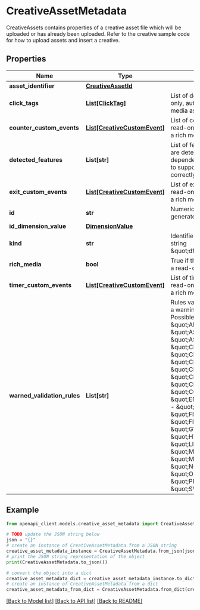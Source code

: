 # CreativeAssetMetadata

CreativeAssets contains properties of a creative asset file which will be uploaded or has already been uploaded. Refer to the creative sample code for how to upload assets and insert a creative.

## Properties

Name | Type | Description | Notes
------------ | ------------- | ------------- | -------------
**asset_identifier** | [**CreativeAssetId**](CreativeAssetId.md) |  | [optional] 
**click_tags** | [**List[ClickTag]**](ClickTag.md) | List of detected click tags for assets. This is a read-only, auto-generated field. This field is empty for a rich media asset. | [optional] 
**counter_custom_events** | [**List[CreativeCustomEvent]**](CreativeCustomEvent.md) | List of counter events configured for the asset. This is a read-only, auto-generated field and only applicable to a rich media asset. | [optional] 
**detected_features** | **List[str]** | List of feature dependencies for the creative asset that are detected by Campaign Manager. Feature dependencies are features that a browser must be able to support in order to render your HTML5 creative correctly. This is a read-only, auto-generated field. | [optional] 
**exit_custom_events** | [**List[CreativeCustomEvent]**](CreativeCustomEvent.md) | List of exit events configured for the asset. This is a read-only, auto-generated field and only applicable to a rich media asset. | [optional] 
**id** | **str** | Numeric ID of the asset. This is a read-only, auto-generated field. | [optional] 
**id_dimension_value** | [**DimensionValue**](DimensionValue.md) |  | [optional] 
**kind** | **str** | Identifies what kind of resource this is. Value: the fixed string \&quot;dfareporting#creativeAssetMetadata\&quot;. | [optional] 
**rich_media** | **bool** | True if the uploaded asset is a rich media asset. This is a read-only, auto-generated field. | [optional] 
**timer_custom_events** | [**List[CreativeCustomEvent]**](CreativeCustomEvent.md) | List of timer events configured for the asset. This is a read-only, auto-generated field and only applicable to a rich media asset. | [optional] 
**warned_validation_rules** | **List[str]** | Rules validated during code generation that generated a warning. This is a read-only, auto-generated field. Possible values are: - \&quot;ADMOB_REFERENCED\&quot; - \&quot;ASSET_FORMAT_UNSUPPORTED_DCM\&quot; - \&quot;ASSET_INVALID\&quot; - \&quot;CLICK_TAG_HARD_CODED\&quot; - \&quot;CLICK_TAG_INVALID\&quot; - \&quot;CLICK_TAG_IN_GWD\&quot; - \&quot;CLICK_TAG_MISSING\&quot; - \&quot;CLICK_TAG_MORE_THAN_ONE\&quot; - \&quot;CLICK_TAG_NON_TOP_LEVEL\&quot; - \&quot;COMPONENT_UNSUPPORTED_DCM\&quot; - \&quot;ENABLER_UNSUPPORTED_METHOD_DCM\&quot; - \&quot;EXTERNAL_FILE_REFERENCED\&quot; - \&quot;FILE_DETAIL_EMPTY\&quot; - \&quot;FILE_TYPE_INVALID\&quot; - \&quot;GWD_PROPERTIES_INVALID\&quot; - \&quot;HTML5_FEATURE_UNSUPPORTED\&quot; - \&quot;LINKED_FILE_NOT_FOUND\&quot; - \&quot;MAX_FLASH_VERSION_11\&quot; - \&quot;MRAID_REFERENCED\&quot; - \&quot;NOT_SSL_COMPLIANT\&quot; - \&quot;ORPHANED_ASSET\&quot; - \&quot;PRIMARY_HTML_MISSING\&quot; - \&quot;SVG_INVALID\&quot; - \&quot;ZIP_INVALID\&quot;  | [optional] 

## Example

```python
from openapi_client.models.creative_asset_metadata import CreativeAssetMetadata

# TODO update the JSON string below
json = "{}"
# create an instance of CreativeAssetMetadata from a JSON string
creative_asset_metadata_instance = CreativeAssetMetadata.from_json(json)
# print the JSON string representation of the object
print(CreativeAssetMetadata.to_json())

# convert the object into a dict
creative_asset_metadata_dict = creative_asset_metadata_instance.to_dict()
# create an instance of CreativeAssetMetadata from a dict
creative_asset_metadata_from_dict = CreativeAssetMetadata.from_dict(creative_asset_metadata_dict)
```
[[Back to Model list]](../README.md#documentation-for-models) [[Back to API list]](../README.md#documentation-for-api-endpoints) [[Back to README]](../README.md)


